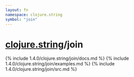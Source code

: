 ```yaml
---
layout: fn
namespace: clojure.string
symbol: "join"
---
```


# [clojure.string](../)/join

{% include 1.4.0/clojure.string/join/docs.md %}
{% include 1.4.0/clojure.string/join/examples.md %}
{% include 1.4.0/clojure.string/join/src.md %}


